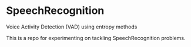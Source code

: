 # SpeechRecognition
Voice Activity Detection (VAD) using entropy methods

This is a repo for experimenting on  tackling SpeechRecognition problems.

